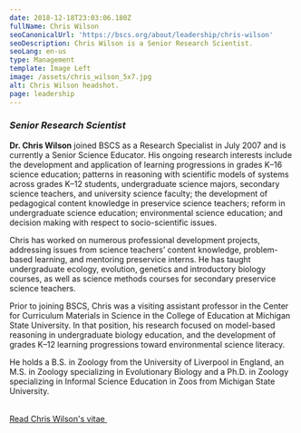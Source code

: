 ```yaml
---
date: 2018-12-18T23:03:06.180Z
fullName: Chris Wilson
seoCanonicalUrl: 'https://bscs.org/about/leadership/chris-wilson'
seoDescription: Chris Wilson is a Senior Research Scientist.
seoLang: en-us
type: Management
template: Image Left
image: /assets/chris_wilson_5x7.jpg
alt: Chris Wilson headshot.
page: leadership
---
```


### *Senior Research Scientist*

**Dr. Chris Wilson** joined BSCS as a Research Specialist in July 2007 and is currently a Senior Science Educator. His ongoing research interests include the development and application of learning progressions in grades K–16 science education; patterns in reasoning with scientific models of systems across grades K–12 students, undergraduate science majors, secondary science teachers, and university science faculty; the development of pedagogical content knowledge in preservice science teachers; reform in undergraduate science education; environmental science education; and decision making with respect to socio-scientific issues.

Chris has worked on numerous professional development projects, addressing issues from science teachers’ content knowledge, problem-based learning, and mentoring preservice interns. He has taught undergraduate ecology, evolution, genetics and introductory biology courses, as well as science methods courses for secondary preservice science teachers.

Prior to joining BSCS, Chris was a visiting assistant professor in the Center for Curriculum Materials in Science in the College of Education at Michigan State University. In that position, his research focused on model-based reasoning in undergraduate biology education, and the development of grades K–12 learning progressions toward environmental science literacy.

<p style="margin-bottom: 2rem;">He holds a B.S. in Zoology from the University of Liverpool in England, an M.S. in Zoology specializing in Evolutionary Biology and a Ph.D. in Zoology specializing in Informal Science Education in Zoos from Michigan State University.</p>

<a class="btn btn-outline-secondary" href="https://media.bscs.org/bscsmw/leadership/management/chris_wilson_vitae_may_2015.pdf" target="_blank" rel="noopener noreferrer">Read Chris Wilson's vitae&nbsp;<sup><i style="font-size: .65rem" class="fas fa-external-link-alt"></i></sup></a>
